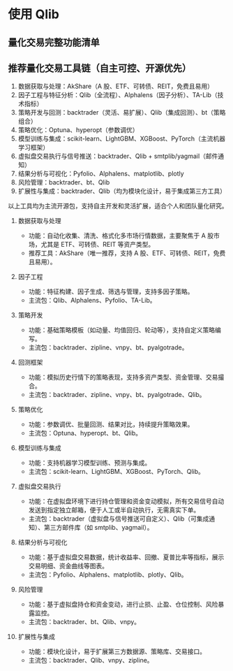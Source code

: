 # 使用 Qlib

## 量化交易完整功能清单

## 推荐量化交易工具链（自主可控、开源优先）

1. 数据获取与处理：AkShare（A 股、ETF、可转债、REIT，免费且易用）
2. 因子工程与特征分析：Qlib（全流程）、Alphalens（因子分析）、TA-Lib（技术指标）
3. 策略开发与回测：backtrader（灵活、易扩展）、Qlib（集成回测）、bt（策略组合）
4. 策略优化：Optuna、hyperopt（参数调优）
5. 模型训练与集成：scikit-learn、LightGBM、XGBoost、PyTorch（主流机器学习框架）
6. 虚拟盘交易执行与信号推送：backtrader、Qlib + smtplib/yagmail（邮件通知）
7. 结果分析与可视化：Pyfolio、Alphalens、matplotlib、plotly
8. 风险管理：backtrader、bt、Qlib
9. 扩展性与集成：backtrader、Qlib（均为模块化设计，易于集成第三方工具）

以上工具均为主流开源包，支持自主开发和灵活扩展，适合个人和团队量化研究。

1. 数据获取与处理

   - 功能：自动化收集、清洗、格式化多市场行情数据，主要聚焦于 A 股市场，尤其是 ETF、可转债、REIT 等资产类型。
   - 推荐工具：AkShare（唯一推荐，支持 A 股、ETF、可转债、REIT，免费且易用）。

2. 因子工程

   - 功能：特征构建、因子生成、筛选与管理，支持多因子策略。
   - 主流包：Qlib、Alphalens、Pyfolio、TA-Lib。

3. 策略开发

   - 功能：基础策略模板（如动量、均值回归、轮动等），支持自定义策略编写。
   - 主流包：backtrader、zipline、vnpy、bt、pyalgotrade。

4. 回测框架

   - 功能：模拟历史行情下的策略表现，支持多资产类型、资金管理、交易撮合。
   - 主流包：backtrader、zipline、vnpy、bt、pyalgotrade、Qlib。

5. 策略优化

   - 功能：参数调优、批量回测、结果对比，持续提升策略效果。
   - 主流包：Optuna、hyperopt、bt、Qlib。

6. 模型训练与集成

   - 功能：支持机器学习模型训练、预测与集成。
   - 主流包：scikit-learn、LightGBM、XGBoost、PyTorch、Qlib。

7. 虚拟盘交易执行

   - 功能：在虚拟盘环境下进行持仓管理和资金变动模拟，所有交易信号自动发送到指定独立邮箱，便于人工或半自动执行，无需真实下单。
   - 主流包：backtrader（虚拟盘与信号推送可自定义）、Qlib（可集成通知）、第三方邮件库（如 smtplib、yagmail）。

8. 结果分析与可视化

   - 功能：基于虚拟盘交易数据，统计收益率、回撤、夏普比率等指标，展示交易明细、资金曲线等图表。
   - 主流包：Pyfolio、Alphalens、matplotlib、plotly、Qlib。

9. 风险管理

   - 功能：基于虚拟盘持仓和资金变动，进行止损、止盈、仓位控制、风险暴露监控。
   - 主流包：backtrader、bt、Qlib、vnpy。

10. 扩展性与集成
    - 功能：模块化设计，易于扩展第三方数据源、策略库、交易接口。
    - 主流包：backtrader、Qlib、vnpy、zipline。
